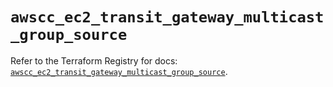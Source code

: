 # `awscc_ec2_transit_gateway_multicast_group_source`

Refer to the Terraform Registry for docs: [`awscc_ec2_transit_gateway_multicast_group_source`](https://registry.terraform.io/providers/hashicorp/awscc/0.70.0/docs/resources/ec2_transit_gateway_multicast_group_source).
